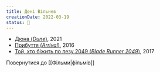 ```yaml
---
title: Дені Вільнев
creationDate: 2022-03-19
status: 🌱
---
```

- [Дюна (_Dune_)](https://uk.m.wikipedia.org/wiki/%D0%94%D1%8E%D0%BD%D0%B0_(%D1%84%D1%96%D0%BB%D1%8C%D0%BC,_2021)), 2021
- [Прибуття (_Arrival_)](https://uk.m.wikipedia.org/wiki/%D0%9F%D1%80%D0%B8%D0%B1%D1%83%D1%82%D1%82%D1%8F_(%D1%84%D1%96%D0%BB%D1%8C%D0%BC,_2016)), 2016
- [Той, хто біжить по лезу 2049 (_Blade Runner 2049_)](https://uk.m.wikipedia.org/wiki/%D0%A2%D0%BE%D0%B9,_%D1%85%D1%82%D0%BE_%D0%B1%D1%96%D0%B6%D0%B8%D1%82%D1%8C_%D0%BF%D0%BE_%D0%BB%D0%B5%D0%B7%D1%83_2049), 2017

Повернутися до [[Фільми|фільмів]]
